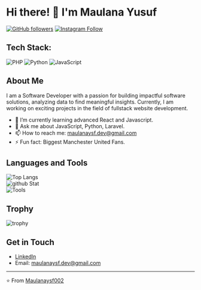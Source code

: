 # Hi there! 👋 I'm Maulana Yusuf

[![GitHub followers](https://img.shields.io/github/followers/Maulanaysf002?label=Follow&style=social)](https://github.com/Maulanaysf002)
[![Instagram Follow](https://img.shields.io/badge/Follow%20me%20on-Instagram-red?style=social&logo=instagram)](https://instagram.com/maulyusf)

## Tech Stack:
![PHP](https://img.shields.io/badge/php-%23777BB4.svg?style=for-the-badge&logo=php&logoColor=white) 
![Python](https://img.shields.io/badge/python-3670A0?style=for-the-badge&logo=python&logoColor=ffdd54) 
![JavaScript](https://img.shields.io/badge/javascript-%23323330.svg?style=for-the-badge&logo=javascript&logoColor=%23F7DF1E)

## About Me

I am a Software Developer with a passion for building impactful software solutions, analyzing data to find meaningful insights. Currently, I am working on exciting projects in the field of fullstack website development.

- 🌱 I’m currently learning advanced React and Javascript.
- 💬 Ask me about JavaScript, Python, Laravel.
- 📫 How to reach me: maulanaysf.dev@gmail.com
- ⚡ Fun fact: Biggest Manchester United Fans.

## Languages and Tools

![Top Langs](https://github-readme-stats.vercel.app/api/top-langs/?username=Maulanaysf002&theme=gruvbox&hide_border=false&include_all_commits=true&count_private=true&layout=compact)</br>
![github Stat](https://github-readme-streak-stats.herokuapp.com/?user=Maulanaysf002&theme=gruvbox&hide_border=false)</br>
![Tools](https://img.shields.io/badge/Tools-React%2C%20Node.js%2C%20Tailwind%20CSS%2C%20Laravel%2C%20Git-blue?style=flat-square)

## Trophy

![trophy](https://github-profile-trophy.vercel.app/?username=Maulanaysf002&theme=gruvbox)

## Get in Touch

- [LinkedIn](https://linkedin.com/in/maulanaysf202)
- Email: [maulanaysf.dev@gmail.com](mailto:maulanaysf.dev@gmail.com)

---

⭐️ From [Maulanaysf002](https://github.com/Maulanaysf002)
